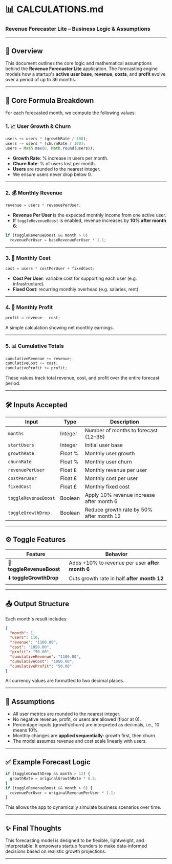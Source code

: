 # 📊 CALCULATIONS.md  
### Revenue Forecaster Lite – Business Logic & Assumptions

---

## 🧠 Overview

This document outlines the core logic and mathematical assumptions behind the **Revenue Forecaster Lite** application. The forecasting engine models how a startup's **active user base**, **revenue**, **costs**, and **profit** evolve over a period of up to 36 months.

---

## 🧮 Core Formula Breakdown

For each forecasted month, we compute the following values:

### 1. 📈 **User Growth & Churn**

```js
users += users * (growthRate / 100);
users -= users * (churnRate / 100);
users = Math.max(0, Math.round(users));
```

- **Growth Rate**: % increase in users per month.
- **Churn Rate**: % of users lost per month.
- **Users** are rounded to the nearest integer.
- We ensure users never drop below 0.

---

### 2. 💰 **Monthly Revenue**

```js
revenue = users * revenuePerUser;
```

- **Revenue Per User** is the expected monthly income from one active user.
- If `toggleRevenueBoost` is enabled, revenue increases by **10% after month 6**:

```js
if (toggleRevenueBoost && month > 6)
  revenuePerUser = baseRevenuePerUser * 1.1;
```

---

### 3. 💸 **Monthly Cost**

```js
cost = users * costPerUser + fixedCost;
```

- **Cost Per User**: variable cost for supporting each user (e.g. infrastructure).
- **Fixed Cost**: recurring monthly overhead (e.g. salaries, rent).

---

### 4. 🧾 **Monthly Profit**

```js
profit = revenue - cost;
```

A simple calculation showing net monthly earnings.

---

### 5. 📊 **Cumulative Totals**

```js
cumulativeRevenue += revenue;
cumulativeCost += cost;
cumulativeProfit += profit;
```

These values track total revenue, cost, and profit over the entire forecast period.

---

## 🛠 Inputs Accepted

| Input                   | Type     | Description |
|------------------------|----------|-------------|
| `months`               | Integer  | Number of months to forecast (12–36) |
| `startUsers`           | Integer  | Initial user base |
| `growthRate`           | Float %  | Monthly user growth |
| `churnRate`            | Float %  | Monthly user churn |
| `revenuePerUser`       | Float £  | Monthly revenue per user |
| `costPerUser`          | Float £  | Monthly cost per user |
| `fixedCost`            | Float £  | Monthly fixed cost |
| `toggleRevenueBoost`   | Boolean  | Apply 10% revenue increase after month 6 |
| `toggleGrowthDrop`     | Boolean  | Reduce growth rate by 50% after month 12 |

---

## ⚙️ Toggle Features

| Feature                     | Behavior |
|----------------------------|----------|
| 🔄 **toggleRevenueBoost**  | Adds +10% to revenue per user **after month 6** |
| ⬇️ **toggleGrowthDrop**    | Cuts growth rate in half **after month 12** |

---

## 📤 Output Structure

Each month's result includes:

```json
{
  "month": 1,
  "users": 110,
  "revenue": "1100.00",
  "cost": "1050.00",
  "profit": "50.00",
  "cumulativeRevenue": "1100.00",
  "cumulativeCost": "1050.00",
  "cumulativeProfit": "50.00"
}
```

All currency values are formatted to two decimal places.

---

## 🧪 Assumptions

- All user metrics are rounded to the nearest integer.
- No negative revenue, profit, or users are allowed (floor at 0).
- Percentage inputs (growth/churn) are interpreted as decimals, i.e., 10 means 10%.
- Monthly changes are **applied sequentially**: growth first, then churn.
- The model assumes revenue and cost scale linearly with users.

---

## ✅ Example Forecast Logic

```js
if (toggleGrowthDrop && month > 12) {
  growthRate = originalGrowthRate * 0.5;
}
if (toggleRevenueBoost && month > 6) {
  revenuePerUser = originalRevenuePerUser * 1.1;
}
```

This allows the app to dynamically simulate business scenarios over time.

---

## ✨ Final Thoughts

This forecasting model is designed to be flexible, lightweight, and interpretable. It empowers startup founders to make data-informed decisions based on realistic growth projections.

---